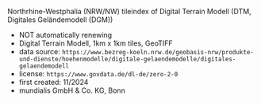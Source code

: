 Northrhine-Westphalia (NRW/NW) tileindex of Digital Terrain Modell (DTM, Digitales Geländemodell (DGM))

* NOT automatically renewing
* Digital Terrain Modell, 1km x 1km tiles, GeoTIFF
* data source: `https://www.bezreg-koeln.nrw.de/geobasis-nrw/produkte-und-dienste/hoehenmodelle/digitale-gelaendemodelle/digitales-gelaendemodell`
* license: `https://www.govdata.de/dl-de/zero-2-0`
* first created: 11/2024
* mundialis GmbH & Co. KG, Bonn
